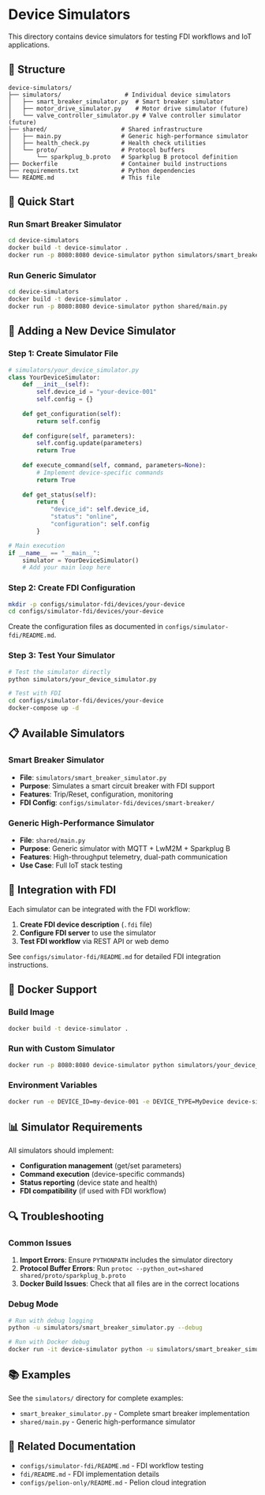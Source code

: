 # Device Simulators

This directory contains device simulators for testing FDI workflows and IoT applications.

## 📁 **Structure**

```
device-simulators/
├── simulators/                  # Individual device simulators
│   ├── smart_breaker_simulator.py  # Smart breaker simulator
│   ├── motor_drive_simulator.py    # Motor drive simulator (future)
│   └── valve_controller_simulator.py # Valve controller simulator (future)
├── shared/                     # Shared infrastructure
│   ├── main.py                 # Generic high-performance simulator
│   ├── health_check.py         # Health check utilities
│   └── proto/                  # Protocol buffers
│       └── sparkplug_b.proto   # Sparkplug B protocol definition
├── Dockerfile                  # Container build instructions
├── requirements.txt            # Python dependencies
└── README.md                   # This file
```

## 🚀 **Quick Start**

### **Run Smart Breaker Simulator**
```bash
cd device-simulators
docker build -t device-simulator .
docker run -p 8080:8080 device-simulator python simulators/smart_breaker_simulator.py
```

### **Run Generic Simulator**
```bash
cd device-simulators
docker build -t device-simulator .
docker run -p 8080:8080 device-simulator python shared/main.py
```

## 🔧 **Adding a New Device Simulator**

### **Step 1: Create Simulator File**
```python
# simulators/your_device_simulator.py
class YourDeviceSimulator:
    def __init__(self):
        self.device_id = "your-device-001"
        self.config = {}
    
    def get_configuration(self):
        return self.config
    
    def configure(self, parameters):
        self.config.update(parameters)
        return True
    
    def execute_command(self, command, parameters=None):
        # Implement device-specific commands
        return True
    
    def get_status(self):
        return {
            "device_id": self.device_id,
            "status": "online",
            "configuration": self.config
        }

# Main execution
if __name__ == "__main__":
    simulator = YourDeviceSimulator()
    # Add your main loop here
```

### **Step 2: Create FDI Configuration**
```bash
mkdir -p configs/simulator-fdi/devices/your-device
cd configs/simulator-fdi/devices/your-device
```

Create the configuration files as documented in `configs/simulator-fdi/README.md`.

### **Step 3: Test Your Simulator**
```bash
# Test the simulator directly
python simulators/your_device_simulator.py

# Test with FDI
cd configs/simulator-fdi/devices/your-device
docker-compose up -d
```

## 📋 **Available Simulators**

### **Smart Breaker Simulator**
- **File**: `simulators/smart_breaker_simulator.py`
- **Purpose**: Simulates a smart circuit breaker with FDI support
- **Features**: Trip/Reset, configuration, monitoring
- **FDI Config**: `configs/simulator-fdi/devices/smart-breaker/`

### **Generic High-Performance Simulator**
- **File**: `shared/main.py`
- **Purpose**: Generic simulator with MQTT + LwM2M + Sparkplug B
- **Features**: High-throughput telemetry, dual-path communication
- **Use Case**: Full IoT stack testing

## 🔗 **Integration with FDI**

Each simulator can be integrated with the FDI workflow:

1. **Create FDI device description** (`.fdi` file)
2. **Configure FDI server** to use the simulator
3. **Test FDI workflow** via REST API or web demo

See `configs/simulator-fdi/README.md` for detailed FDI integration instructions.

## 🐳 **Docker Support**

### **Build Image**
```bash
docker build -t device-simulator .
```

### **Run with Custom Simulator**
```bash
docker run -p 8080:8080 device-simulator python simulators/your_device_simulator.py
```

### **Environment Variables**
```bash
docker run -e DEVICE_ID=my-device-001 -e DEVICE_TYPE=MyDevice device-simulator
```

## 📊 **Simulator Requirements**

All simulators should implement:

- **Configuration management** (get/set parameters)
- **Command execution** (device-specific commands)
- **Status reporting** (device state and health)
- **FDI compatibility** (if used with FDI workflow)

## 🔍 **Troubleshooting**

### **Common Issues**

1. **Import Errors**: Ensure `PYTHONPATH` includes the simulator directory
2. **Protocol Buffer Errors**: Run `protoc --python_out=shared shared/proto/sparkplug_b.proto`
3. **Docker Build Issues**: Check that all files are in the correct locations

### **Debug Mode**
```bash
# Run with debug logging
python -u simulators/smart_breaker_simulator.py --debug

# Run with Docker debug
docker run -it device-simulator python -u simulators/smart_breaker_simulator.py --debug
```

## 📚 **Examples**

See the `simulators/` directory for complete examples:
- `smart_breaker_simulator.py` - Complete smart breaker implementation
- `shared/main.py` - Generic high-performance simulator

## 🔗 **Related Documentation**

- `configs/simulator-fdi/README.md` - FDI workflow testing
- `fdi/README.md` - FDI implementation details
- `configs/pelion-only/README.md` - Pelion cloud integration 